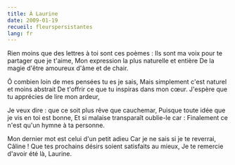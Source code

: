 ```yaml
---
title: À Laurine
date: 2009-01-19
recueil: fleurspersistantes
lang: fr
---
```


Rien moins que des lettres à toi sont ces poèmes :
Ils sont ma voix pour te partager que je t'aime,
Mon expression la plus naturelle et entière
De la magie d'être amoureux d'âme et de chair.

Ô combien loin de mes pensées tu es je sais,
Mais simplement c'est naturel et moins abstrait
De t'offrir ce que tu inspiras dans mon cœur.
J'espère que tu apprécies de lire mon ardeur,

Je veux dire : que ce soit plus rêve que cauchemar,
Puisque toute idée que je vis en toi est bonne,
Et si malaise transparaît oublie-le car :
Finalement ce n'est qu'un hymne à ta personne.

Mon dernier mot est celui d'un petit adieu
Car je ne sais si je te reverrai, Câline !
Que tes prochains désirs soient satisfaits au mieux,
Je te remercie d'avoir été là, Laurine.
